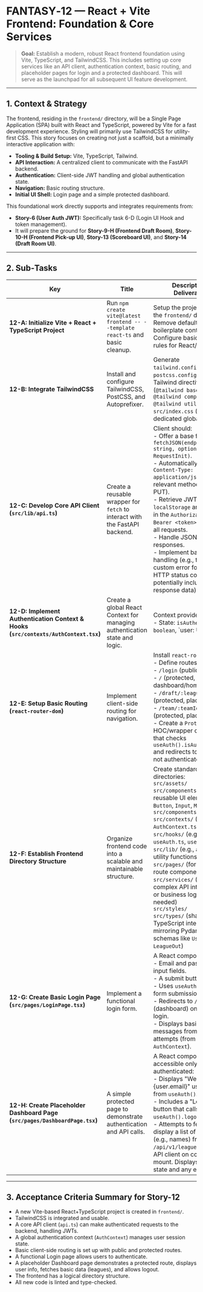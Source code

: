 # FANTASY‑12 — React + Vite Frontend: Foundation & Core Services

> **Goal:** Establish a modern, robust React frontend foundation using Vite, TypeScript, and TailwindCSS. This includes setting up core services like an API client, authentication context, basic routing, and placeholder pages for login and a protected dashboard. This will serve as the launchpad for all subsequent UI feature development.

---

## 1. Context & Strategy

The frontend, residing in the `frontend/` directory, will be a Single Page Application (SPA) built with React and TypeScript, powered by Vite for a fast development experience. Styling will primarily use TailwindCSS for utility-first CSS. This story focuses on creating not just a scaffold, but a minimally interactive application with:

*   **Tooling & Build Setup:** Vite, TypeScript, Tailwind.
*   **API Interaction:** A centralized client to communicate with the FastAPI backend.
*   **Authentication:** Client-side JWT handling and global authentication state.
*   **Navigation:** Basic routing structure.
*   **Initial UI Shell:** Login page and a simple protected dashboard.

This foundational work directly supports and integrates requirements from:
*   **Story-6 (User Auth JWT):** Specifically task 6-D (Login UI Hook and token management).
*   It will prepare the ground for **Story-9-H (Frontend Draft Room)**, **Story-10-H (Frontend Pick-up UI)**, **Story-13 (Scoreboard UI)**, and **Story-14 (Draft Room UI)**.

---

## 2. Sub‑Tasks

| Key                        | Title                                                                               | Description & Deliverables                                                                                                                                                                                                                                                                                          | Acceptance Criteria                                                                                                                                                                                          |
| -------------------------- | ----------------------------------------------------------------------------------- | ------------------------------------------------------------------------------------------------------------------------------------------------------------------------------------------------------------------------------------------------------------------------------------------------------------------- | ------------------------------------------------------------------------------------------------------------------------------------------------------------------------------------------------------------ |
| **12-A: Initialize Vite + React + TypeScript Project** | Run `npm create vite@latest frontend -- --template react-ts` and basic cleanup.     | Setup the project within the `frontend/` directory. Remove default Vite boilerplate content. Configure basic ESLint rules for React/TypeScript.                                                                                                                                        | `npm run dev` serves a clean React app at `http://localhost:5173`. `npm run lint` passes.                                                                                                                   |
| **12-B: Integrate TailwindCSS** | Install and configure TailwindCSS, PostCSS, and Autoprefixer.                   | Generate `tailwind.config.js` and `postcss.config.js`. Add Tailwind directives (`@tailwind base; @tailwind components; @tailwind utilities;`) to `src/index.css` (or a dedicated global CSS file).                                                                                                          | A sample `<button className="bg-blue-500 text-white p-2 rounded">Test Button</button>` renders correctly styled. Inspected styles show Tailwind utility classes applied.                               |
| **12-C: Develop Core API Client (`src/lib/api.ts`)** | Create a reusable wrapper for `fetch` to interact with the FastAPI backend.     | Client should: <br/> - Offer a base function like `fetchJSON(endpoint: string, options?: RequestInit)`. <br/> - Automatically set `Content-Type: application/json` for relevant methods (POST, PUT). <br/> - Retrieve JWT from `localStorage` and include it in the `Authorization: Bearer <token>` header for all requests. <br/> - Handle JSON parsing of responses. <br/> - Implement basic error handling (e.g., throw custom error for non-2xx HTTP status codes, potentially including response data). | `api.ts` is created. Unit tests (using `msw` - Mock Service Worker) verify: <br/> - `Authorization` header is correctly attached. <br/> - Request bodies are stringified. <br/> - JSON responses are parsed. <br/> - Errors are thrown appropriately. |
| **12-D: Implement Authentication Context & Hooks (`src/contexts/AuthContext.tsx`)** | Create a global React Context for managing authentication state and logic.        | Context provides: <br/> - State: `isAuthenticated: boolean`, `user: UserOut | null`, `token: string | null`, `isLoading: boolean`, `error: string | null`. <br/> - Functions: `login(credentials: UserCreate)`, `logout()`, `initializeAuth()`. <br/> - `login`: Calls `/api/v1/token` via the API client, stores token in `localStorage`, fetches user data (`/api/v1/users/me`), updates context state. <br/> - `logout`: Clears token from `localStorage`, resets context state. <br/> - `initializeAuth`: Checks `localStorage` for a token on app load, validates it by fetching user data, and sets initial auth state. <br/> - Create `useAuth()` hook for easy access. | `AuthContext.tsx` and `useAuth` hook implemented. The main `App.tsx` is wrapped with `AuthProvider`. State changes correctly reflect login/logout actions. Initial auth check on page load.               |
| **12-E: Setup Basic Routing (`react-router-dom`)** | Implement client-side routing for navigation.                                   | Install `react-router-dom`. <br/> - Define routes for: <br/>   - `/login` (public) <br/>   - `/` (protected, dashboard/home) <br/>   - `/draft/:leagueId` (protected, placeholder) <br/>   - `/team/:teamId` (protected, placeholder) <br/> - Create a `ProtectedRoute` HOC/wrapper component that checks `useAuth().isAuthenticated` and redirects to `/login` if not authenticated. | User can navigate between defined routes. Protected routes redirect unauthenticated users to `/login`. `App.tsx` contains router setup.                                                                  |
| **12-F: Establish Frontend Directory Structure** | Organize frontend code into a scalable and maintainable structure.                | Create standard directories: <br/> `src/assets/` <br/> `src/components/` (for reusable UI elements like `Button`, `Input`, `Modal`) <br/>   `src/components/common/` <br/> `src/contexts/` (e.g., `AuthContext.tsx`) <br/> `src/hooks/` (e.g., `useAuth.ts`, `useApi.ts`) <br/> `src/lib/` (e.g., `api.ts`, utility functions) <br/> `src/pages/` (for top-level route components) <br/> `src/services/` (for more complex API interactions or business logic if needed) <br/> `src/styles/` <br/> `src/types/` (shared TypeScript interfaces, e.g., mirroring Pydantic schemas like `UserOut`, `LeagueOut`) | Directories are created as specified. At least one sample type definition (e.g., `UserOut.ts`) is added to `src/types/`.                                                                             |
| **12-G: Create Basic Login Page (`src/pages/LoginPage.tsx`)** | Implement a functional login form.                                                | A React component with: <br/> - Email and password input fields. <br/> - A submit button. <br/> - Uses `useAuth().login` on form submission. <br/> - Redirects to `/` (dashboard) on successful login. <br/> - Displays basic error messages from login attempts (from `AuthContext`).                                        | User can enter credentials. On successful login, token is stored in `localStorage`, user is redirected to dashboard. Invalid login shows an error message.                                                |
| **12-H: Create Placeholder Dashboard Page (`src/pages/DashboardPage.tsx`)** | A simple protected page to demonstrate authentication and API calls.            | A React component accessible only when authenticated: <br/> - Displays "Welcome, {user.email}" using data from `useAuth()`. <br/> - Includes a "Logout" button that calls `useAuth().logout()`. <br/> - Attempts to fetch and display a list of leagues (e.g., names) from `/api/v1/leagues` using the API client on component mount. Displays a loading state and any errors. | Page is accessible only after login. User email is displayed. Logout button works and redirects to login. List of leagues (or loading/error state) is shown.                                          |

---

## 3. Acceptance Criteria Summary for Story-12

*   A new Vite-based React+TypeScript project is created in `frontend/`.
*   TailwindCSS is integrated and usable.
*   A core API client (`api.ts`) can make authenticated requests to the backend, handling JWTs.
*   A global authentication context (`AuthContext`) manages user session state.
*   Basic client-side routing is set up with public and protected routes.
*   A functional Login page allows users to authenticate.
*   A placeholder Dashboard page demonstrates a protected route, displays user info, fetches basic data (leagues), and allows logout.
*   The frontend has a logical directory structure.
*   All new code is linted and type-checked.
